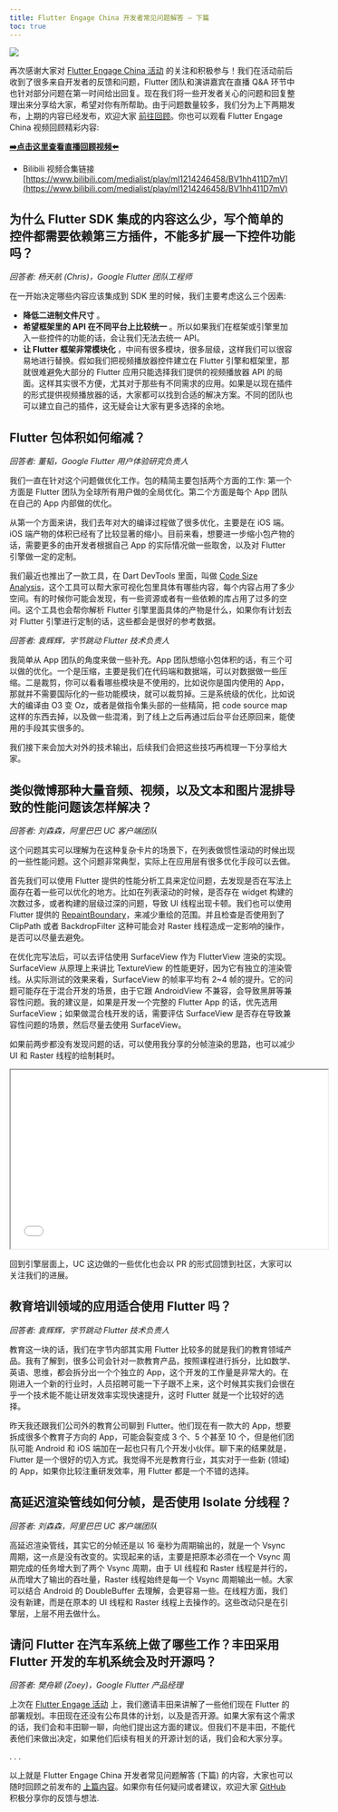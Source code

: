 ```yaml
---
title: Flutter Engage China 开发者常见问题解答 — 下篇
toc: true
---
```


![](https://devrel.andfun.cn/devrel/posts/2021/04/14dcfcd1d2a09.jpg)

再次感谢大家对 [Flutter Engage China 活动](https://flutter.cn/posts/flutter-engage-china-event-recap) 的关注和积极参与！我们在活动前后收到了很多来自开发者的反馈和问题，Flutter 团队和演讲嘉宾在直播 Q&A 环节中也针对部分问题在第一时间给出回复。现在我们将一些开发者关心的问题和回复整理出来分享给大家，希望对你有所帮助。由于问题数量较多，我们分为上下两期发布，上期的内容已经发布，欢迎大家 [前往回顾](https://flutter.cn/posts/flutter-engage-china-developers-qa-part-1)。你也可以观看 Flutter Engage China 视频回顾精彩内容:

[**➡️点击这里查看直播回顾视频⬅️**](https://www.bilibili.com/medialist/play/ml1214246458/BV1hh411D7mV)

* Bilibili 视频合集链接 [https://www.bilibili.com/medialist/play/ml1214246458/BV1hh411D7mV](https://www.bilibili.com/medialist/play/ml1214246458/BV1hh411D7mV)


## **为什么 Flutter SDK 集成的内容这么少，写个简单的控件都需要依赖第三方插件，不能多扩展一下控件功能吗？**

*回答者: 杨天航 (Chris)，Google Flutter 团队工程师*

在一开始决定哪些内容应该集成到 SDK 里的时候，我们主要考虑这么三个因素:

* **降低二进制文件尺寸** 。
* **希望框架里的 API 在不同平台上比较统一** 。所以如果我们在框架或引擎里加入一些控件的功能的话，会让我们无法去统一 API。
* **让 Flutter 框架非常模块化** ，中间有很多模块，很多层级，这样我们可以很容易地进行替换。假如我们把视频播放器控件建立在 Flutter 引擎和框架里，那就很难避免大部分的 Flutter 应用只能选择我们提供的视频播放器 API 的局面。这样其实很不方便，尤其对于那些有不同需求的应用。如果是以现在插件的形式提供视频播放器的话，大家都可以找到合适的解决方案。不同的团队也可以建立自己的插件，这无疑会让大家有更多选择的余地。

## **Flutter 包体积如何缩减？**

*回答者: 董韬，Google Flutter 用户体验研究负责人*

我们一直在针对这个问题做优化工作。包的精简主要包括两个方面的工作: 第一个方面是 Flutter 团队为全球所有用户做的全局优化。第二个方面是每个 App 团队在自己的 App 内部做的优化。

从第一个方面来讲，我们去年对大的编译过程做了很多优化，主要是在 iOS 端。iOS 端产物的体积已经有了比较显著的缩小。目前来看，想要进一步缩小包产物的话，需要更多的由开发者根据自己 App 的实际情况做一些取舍，以及对 Flutter 引擎做一定的定制。

我们最近也推出了一款工具，在 Dart DevTools 里面，叫做 [Code Size Analysis](https://flutter.cn/docs/development/tools/devtools/app-size#analysis-tab)，这个工具可以帮大家可视化包里具体有哪些内容，每个内容占用了多少空间。有的时候你可能会发现，有一些资源或者有一些依赖的库占用了过多的空间。这个工具也会帮你解析 Flutter 引擎里面具体的产物是什么，如果你有计划去对 Flutter 引擎进行定制的话，这些都会是很好的参考数据。

*回答者: 袁辉辉，字节跳动 Flutter 技术负责人*

我简单从 App 团队的角度来做一些补充。App 团队想缩小包体积的话，有三个可以做的优化。一个是压缩，主要是我们在代码端和数据端，可以对数据做一些压缩。二是裁剪，你可以看看哪些模块是不使用的，比如说你是国内使用的 App，那就并不需要国际化的一些功能模块，就可以裁剪掉。三是系统级的优化，比如说大的编译由 O3 变 Oz，或者是做指令集头部的一些精简，把 code source map 这样的东西去掉，以及做一些混淆，到了线上之后再通过后台平台还原回来，能使用的手段其实很多的。

我们接下来会加大对外的技术输出，后续我们会把这些技巧再梳理一下分享给大家。

## **类似微博那种大量音频、视频，以及文本和图片混排导致的性能问题该怎样解决？**

*回答者: 刘森森，阿里巴巴 UC 客户端团队*

这个问题其实可以理解为在这种复杂卡片的场景下，在列表做惯性滚动的时候出现的一些性能问题。这个问题非常典型，实际上在应用层有很多优化手段可以去做。

首先我们可以使用 Flutter 提供的性能分析工具来定位问题，去发现是否在写法上面存在着一些可以优化的地方。比如在列表滚动的时候，是否存在 widget 构建的次数过多，或者构建的层级过深的问题，导致 UI 线程出现卡顿。我们也可以使用 Flutter 提供的 [RepaintBoundary](https://api.flutter-io.cn/flutter/widgets/RepaintBoundary-class.html)，来减少重绘的范围。并且检查是否使用到了 ClipPath 或者 BackdropFilter 这种可能会对 Raster 线程造成一定影响的操作，是否可以尽量去避免。

在优化完写法后，可以去评估使用 SurfaceView 作为 FlutterView 渲染的实现。SurfaceView 从原理上来讲比 TextureView 的性能更好，因为它有独立的渲染管线。从实际测试的效果来看，SurfaceView 的帧率平均有 2~4 帧的提升。它的问题可能存在于混合开发的场景，由于它跟 AndroidView 不兼容，会导致黑屏等兼容性问题。我的建议是，如果是开发一个完整的 Flutter App 的话，优先选用 SurfaceView；如果做混合栈开发的话，需要评估 SurfaceView 是否存在导致兼容性问题的场景，然后尽量去使用 SurfaceView。

如果前两步都没有发现问题的话，可以使用我分享的分帧渲染的思路，也可以减少 UI 和 Raster 线程的绘制耗时。

<iframe width="560" height="315" src="{{site.bili.embed}}?aid=247451014&bvid=BV1wv411h7Ni&cid=318242333&page=1&autoplay=false" {{site.bili.set-short}}> </iframe>

回到引擎层面上，UC 这边做的一些优化也会以 PR 的形式回馈到社区，大家可以关注我们的进展。

## **教育培训领域的应用适合使用 Flutter 吗？**

*回答者: 袁辉辉，字节跳动 Flutter 技术负责人*

教育这一块的话，我们在字节内部其实用 Flutter 比较多的就是我们的教育领域产品。我有了解到，很多公司会针对一款教育产品，按照课程进行拆分，比如数学、英语、思维，都会拆分出一个个独立的 App，这个开发的工作量是非常大的。在刚进入一个新的行业时，人员招聘可能一下子跟不上来，这个时候其实我们会很在乎一个技术能不能让研发效率实现快速提升，这时 Flutter 就是一个比较好的选择。

昨天我还跟我们公司外的教育公司聊到 Flutter。他们现在有一款大的 App，想要拆成很多个教育子方向的 App，可能会裂变成 3 个、5 个甚至 10 个，但是他们团队可能 Android 和 iOS 端加在一起也只有几个开发小伙伴。聊下来的结果就是，Flutter 是一个很好的切入方式。我觉得不光是教育行业，其实对于一些新 (领域) 的 App，如果你比较注重研发效率，用 Flutter 都是一个不错的选择。

## **高延迟渲染管线如何分帧，是否使用 Isolate 分线程？**

*回答者: 刘森森，阿里巴巴 UC 客户端团队*

高延迟渲染管线，其实它的分帧还是以 16 毫秒为周期输出的，就是一个 Vsync 周期，这一点是没有改变的。实现起来的话，主要是把原本必须在一个 Vsync 周期完成的任务增大到了两个 Vsync 周期，由于 UI 线程和 Raster 线程是并行的，从而增大了输出的吞吐量，Raster 线程始终是每一个 Vsync 周期输出一帧。大家可以结合 Android 的 DoubleBuffer 去理解，会更容易一些。在线程方面，我们没有新建，而是在原本的 UI 线程和 Raster 线程上去操作的。这些改动只是在引擎层，上层不用去做什么。

## **请问 Flutter 在汽车系统上做了哪些工作？丰田采用 Flutter 开发的车机系统会及时开源吗？**

*回答者: 樊舟颖 (Zoey)，Google Flutter 产品经理*

上次在 [Flutter Engage 活动](https://flutter.cn/posts/announcing-flutter-2) 上，我们邀请丰田来讲解了一些他们现在 Flutter 的部署规划。丰田现在还没有公布具体的计划，以及是否开源。如果大家有这个需求的话，我们会和丰田聊一聊，向他们提出这方面的建议。但我们不是丰田，不能代表他们来做出决定，如果他们后续有相关的开源计划的话，我们会和大家分享。

. . .

以上就是 Flutter Engage China 开发者常见问题解答 (下篇) 的内容，大家也可以随时回顾之前发布的 [上篇内容](https://flutter.cn/posts/flutter-engage-china-developers-qa-part-1)。如果你有任何疑问或者建议，欢迎大家 [GitHub](https://github.com/flutter) 积极分享你的反馈与想法.

